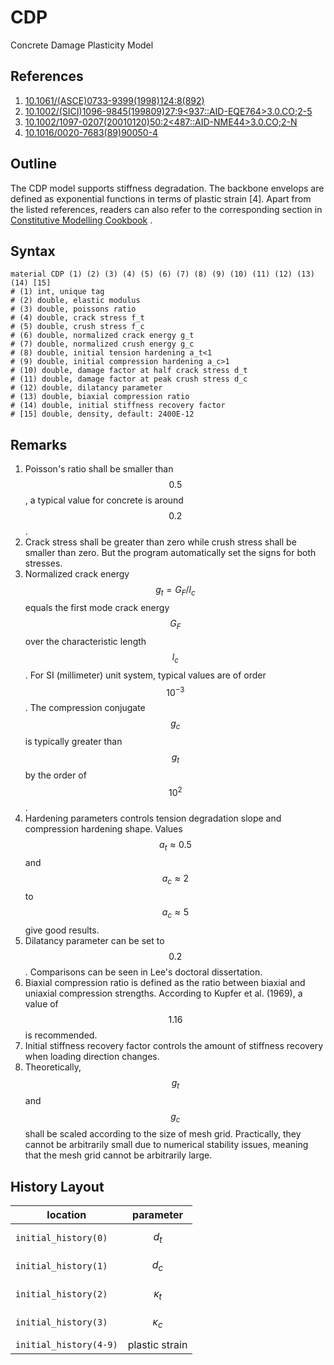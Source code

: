 # CDP

Concrete Damage Plasticity Model

## References

1. [10.1061/(ASCE)0733-9399(1998)124:8(892)](https://doi.org/10.1061/(ASCE)0733-9399(1998)124:8(892))
2. [10.1002/(SICI)1096-9845(199809)27:9<937::AID-EQE764>3.0.CO;2-5](https://doi.org/10.1002/(SICI)1096-9845(199809)27:9%3C937::AID-EQE764%3E3.0.CO;2-5)
3. [10.1002/1097-0207(20010120)50:2<487::AID-NME44>3.0.CO;2-N](https://doi.org/10.1002/1097-0207(20010120)50:2%3C487::AID-NME44%3E3.0.CO;2-N)
4. [10.1016/0020-7683(89)90050-4](https://doi.org/10.1016/0020-7683(89)90050-4)

## Outline

The CDP model supports stiffness degradation. The backbone envelops are defined as exponential functions in terms of
plastic strain [4]. Apart from the listed references, readers can also refer to the corresponding section
in [Constitutive Modelling Cookbook](https://github.com/TLCFEM/constitutive-modelling-cookbook/releases/download/latest/COOKBOOK.pdf)
.

## Syntax

```text
material CDP (1) (2) (3) (4) (5) (6) (7) (8) (9) (10) (11) (12) (13) (14) [15]
# (1) int, unique tag
# (2) double, elastic modulus
# (3) double, poissons ratio
# (4) double, crack stress f_t
# (5) double, crush stress f_c
# (6) double, normalized crack energy g_t
# (7) double, normalized crush energy g_c
# (8) double, initial tension hardening a_t<1
# (9) double, initial compression hardening a_c>1
# (10) double, damage factor at half crack stress d_t
# (11) double, damage factor at peak crush stress d_c
# (12) double, dilatancy parameter
# (13) double, biaxial compression ratio
# (14) double, initial stiffness recovery factor
# [15] double, density, default: 2400E-12
```

## Remarks

1. Poisson's ratio shall be smaller than $$0.5$$, a typical value for concrete is around $$0.2$$.
2. Crack stress shall be greater than zero while crush stress shall be smaller than zero. But the program automatically
   set the signs for both stresses.
3. Normalized crack energy $$g_t=G_F/l_c$$ equals the first mode crack energy $$G_F$$ over the characteristic length
   $$l_c$$. For SI (millimeter) unit system, typical values are of order $$10^{-3}$$. The compression conjugate $$g_c$$
   is typically greater than $$g_t$$ by the order of $$10^2$$.
4. Hardening parameters controls tension degradation slope and compression hardening shape. Values $$a_t\approx0.5$$ and
   $$a_c\approx2$$ to $$a_c\approx5$$ give good results.
5. Dilatancy parameter can be set to $$0.2$$. Comparisons can be seen in Lee's doctoral dissertation.
6. Biaxial compression ratio is defined as the ratio between biaxial and uniaxial compression strengths. According to
   Kupfer et al. (1969), a value of $$1.16$$ is recommended.
7. Initial stiffness recovery factor controls the amount of stiffness recovery when loading direction changes.
8. Theoretically, $$g_t$$ and $$g_c$$ shall be scaled according to the size of mesh grid. Practically, they cannot be
   arbitrarily small due to numerical stability issues, meaning that the mesh grid cannot be arbitrarily large.

## History Layout

| location               | parameter      |
|------------------------|----------------|
| `initial_history(0)`   | $$d_t$$        |
| `initial_history(1)`   | $$d_c$$        |
| `initial_history(2)`   | $$\kappa_t$$   |
| `initial_history(3)`   | $$\kappa_c$$   |
| `initial_history(4-9)` | plastic strain |
